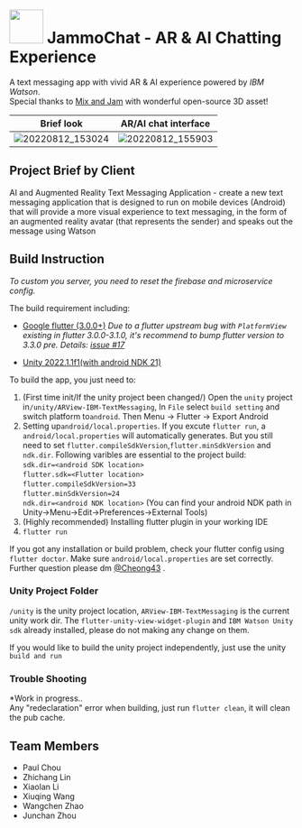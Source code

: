 #  <img src="https://user-images.githubusercontent.com/13105267/184379189-378c004f-26e2-45a7-b5a8-0c3fe310e49c.jpg" width="60" height="60"> JammoChat - AR & AI Chatting Experience 

A text messaging app with vivid AR & AI experience powered by *IBM Watson*.  
Special thanks to [Mix and Jam](https://www.youtube.com/c/mixandjam) with wonderful open-source 3D asset!

Brief look             |  AR/AI chat interface
:-------------------------:|:-------------------------:
![20220812_153024](https://user-images.githubusercontent.com/13105267/184378612-d688535d-3a87-4ff2-ad1b-8755ac95ba5f.gif)  |   ![20220812_155903](https://user-images.githubusercontent.com/13105267/184383193-325864c3-2864-4fc9-ba59-6b24ef1faf62.gif)


## Project Brief by Client

AI and Augmented Reality Text Messaging Application - create a new text messaging application that is designed to run on mobile devices (Android) that will provide a more visual experience to text messaging, in the form of an augmented reality avatar (that represents the sender) and speaks out the message using Watson


## Build Instruction

*To custom you server, you need to reset the firebase and microservice config.*

The build requirement including:

* [Google flutter (3.0.0+)](https://docs.flutter.dev/get-started/install)
*Due to a flutter upstream bug with `PlatformView` existing in flutter 3.0.0-3.1.0, it's recommend to bump flutter version to 3.3.0 pre. Details: [issue #17](https://github.com/UoB-IBM-TextMessaging-Team/ar_ai_textmessaging_unity/issues/17)*

* [Unity 2022.1.1f1(with android NDK 21)](https://unity3d.com/get-unity/download)

To build the app, you just need to:

1. (First time init/If the unity project been changed/) Open the `unity` project in`/unity/ARView-IBM-TextMessaging`, In `File` select `build setting` and switch platform to`android`. Then Menu -> Flutter -> Export Android
2. Setting up`android/local.properties`. If you excute `flutter run`, a `android/local.properties` will automatically generates. But you still need to set `flutter.compileSdkVersion`,`flutter.minSdkVersion` and  `ndk.dir`. Following varibles are essential to the project build:    
   `sdk.dir=<android SDK location>`  
   `flutter.sdk=<Flutter location>`  
   `flutter.compileSdkVersion=33`  
   `flutter.minSdkVersion=24`  
   `ndk.dir=<android NDK location>`    (You can find your android NDK path in Unity->Menu->Edit->Preferences->External Tools)
3. (Highly recommended) Installing flutter plugin in your working IDE
4. `flutter run`    

If you got any installation or build problem, check your flutter config using `flutter doctor`. Make sure `android/local.properties` are set correctly. Further question please dm [@Cheong43](https://github.com/Cheong43) .

### Unity Project Folder

`/unity` is the unity project location, `ARView-IBM-TextMessaging` is the current unity work dir. The `flutter-unity-view-widget-plugin` and `IBM Watson Unity sdk` already installed, please do not making any change on them.

If you would like to build the unity project independently, just use the unity `build and run`

### Trouble Shooting

*Work in progress..    
Any "redeclaration" error when building, just run `flutter clean`, it will clean the pub cache.    

## Team Members
- Paul Chou
- Zhichang Lin
- Xiaolan Li
- Xiuqing Wang
- Wangchen Zhao
- Junchan Zhou



